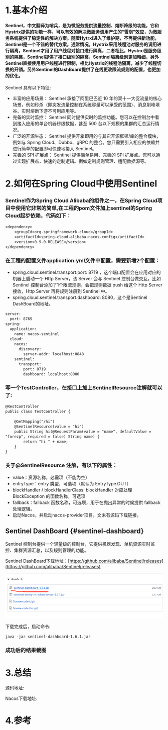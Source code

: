 # 1.基本介绍

#### Sentinel，中文翻译为哨兵，是为微服务提供流量控制、熔断降级的功能，它和Hystrix提供的功能一样，可以有效的解决微服务调用产生的“雪崩”效应，为微服务系统提供了稳定性的解决方案。随着Hytrxi进入了维护期，不再提供新功能，Sentinel是一个不错的替代方案。通常情况，Hystrix采用线程池对服务的调用进行隔离，Sentinel才用了用户线程对接口进行隔离，二者相比，Hystrxi是服务级别的隔离，Sentinel提供了接口级别的隔离，Sentinel隔离级别更加精细，另外Sentinel直接使用用户线程进行限制，相比Hystrix的线程池隔离，减少了线程切换的开销。另外Sentinel的DashBoard提供了在线更改限流规则的配置，也更加的优化。

Sentinel 具有以下特征:

* 丰富的应用场景： Sentinel 承接了阿里巴巴近 10 年的双十一大促流量的核心场景，例如秒杀（即突发流量控制在系统容量可以承受的范围）、消息削峰填谷、实时熔断下游不可用应用等。
* 完备的实时监控： Sentinel 同时提供实时的监控功能。您可以在控制台中看到接入应用的单台机器秒级数据，甚至 500 台以下规模的集群的汇总运行情况。
* 广泛的开源生态： Sentinel 提供开箱即用的与其它开源框架/库的整合模块，例如与 Spring Cloud、Dubbo、gRPC 的整合。您只需要引入相应的依赖并进行简单的配置即可快速地接入 Sentinel。
* 完善的 SPI 扩展点： Sentinel 提供简单易用、完善的 SPI 扩展点。您可以通过实现扩展点，快速的定制逻辑。例如定制规则管理、适配数据源等。

# 2.如何在Spring Cloud中使用Sentinel

### Sentinel作为Spring Cloud Alibaba的组件之一，在Spring Cloud项目中使用它非常的简单,在工程的pom文件加上sentinel的Spring Cloud起步依赖，代码如下：

```
<dependency>
    <groupId>org.springframework.cloud</groupId>
    <artifactId>spring-cloud-alibaba-nacos-config</artifactId>
    <version>0.9.0.RELEASE</version>
</dependency>
```

### 在工程的配置文件application.yml文件中配置，需要新增2个配置：

* spring.cloud.sentinel.transport.port: 8719 ，这个端口配置会在应用对应的机器上启动一个 Http Server，该 Server 会与 Sentinel 控制台做交互。比如 Sentinel 控制台添加了1个限流规则，会把规则数据 push 给这个 Http Server 接收，Http Server 再将规则注册到 Sentinel 中。
* spring.cloud.sentinel.transport.dashboard: 8080，这个是Sentinel DashBoard的地址。

```
server:
  port: 8765
spring:
  application:
    name: nacos-sentinel
  cloud:
    nacos:
      discovery:
        server-addr: localhost:8848
    sentinel:
      transport:
        port: 8719
        dashboard: localhost:8080
```

### 写一个TestController，在接口上加上SentinelResource注解就可以了:

```
@RestController
public class TestController {

    @GetMapping("/hi")
    @SentinelResource(value = "hi")
    public String hi(@RequestParam(value = "name", defaultValue = "forezp", required = false) String name) {
        return "hi " + name;
    }
}
```

### 关于@SentinelResource 注解，有以下的属性：

* value：资源名称，必需项（不能为空）
* entryType：entry 类型，可选项（默认为 EntryType.OUT）
* blockHandler / blockHandlerClass: blockHandler 对应处理 BlockException 的函数名称，可选项
* fallback：fallback 函数名称，可选项，用于在抛出异常的时候提供 fallback 处理逻辑。
* 启动Nacos，并启动nacos-provider项目。文末有源码下载链接。

## Sentinel DashBoard {#sentinel-dashboard}

Sentinel 控制台提供一个轻量级的控制台，它提供机器发现、单机资源实时监控、集群资源汇总，以及规则管理的功能。

Sentinel DashBoard下载地址：[https://github.com/alibaba/Sentinel/releases](https://github.com/alibaba/Sentinel/releases)

![img](/static/image/微信截图_20200402111503.png)

下载完成后，启动命令:


```
java -jar sentinel-dashboard-1.6.1.jar
```





### 成功后的结果截图

# 3.总结

源码地址:

Nacos下载地址:

# 4.参考



